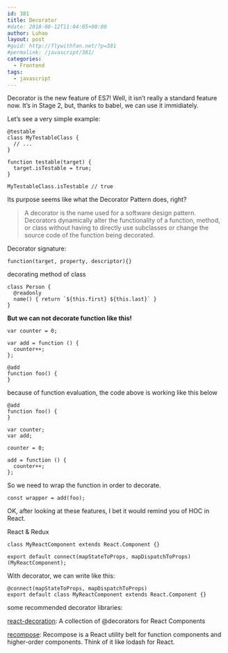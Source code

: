 ```yaml
---
id: 381
title: Decorator
#date: 2018-08-12T11:04:05+00:00
author: Luhao
layout: post
#guid: http://flywithfan.net/?p=381
#permalink: /javascript/381/
categories:
  - Frontend
tags:
  - javascript
---
```


Decorator is the new feature of ES7! Well, it isn&#8217;t really a standard feature now. It&#8217;s in Stage 2, but, thanks to babel, we can use it immidiately.

Let&#8217;s see a very simple example:

<pre><code class="language-javascript ">@testable
class MyTestableClass {
  // ...
}

function testable(target) {
  target.isTestable = true;
}

MyTestableClass.isTestable // true
</code></pre>

Its purpose seems like what the Decorator Pattern does, right?

> A decorator is the name used for a software design pattern. Decorators dynamically alter the functionality of a function, method, or class without having to directly use subclasses or change the source code of the function being decorated.

Decorator signature:

`function(target, property, descriptor){}`

decorating method of class

<pre><code class="language-javascript ">class Person {
  @readonly
  name() { return `${this.first} ${this.last}` }
}
</code></pre>

**But we can not decorate function like this!**

<pre><code class="language-javascript ">var counter = 0;

var add = function () {
  counter++;
};

@add
function foo() {
}
</code></pre>

because of function evaluation, the code above is working like this below

<pre><code class="language-javascript ">@add
function foo() {
}

var counter;
var add;

counter = 0;

add = function () {
  counter++;
};
</code></pre>

So we need to wrap the function in order to decorate.

<pre><code class="language-javascript ">const wrapper = add(foo);
</code></pre>

OK, after looking at these features, I bet it would remind you of HOC in React.

React & Redux

<pre><code class="language-javascript ">class MyReactComponent extends React.Component {}

export default connect(mapStateToProps, mapDispatchToProps)(MyReactComponent);
</code></pre>

With decorator, we can write like this:

<pre><code class="language-javascript ">@connect(mapStateToProps, mapDispatchToProps)
export default class MyReactComponent extends React.Component {}
</code></pre>

some recommended decorator libraries:

[react-decoration](https://github.com/mbasso/react-decoration): A collection of @decorators for React Components

[recompose](https://github.com/acdlite/recompose): Recompose is a React utility belt for function components and higher-order components. Think of it like lodash for React.
